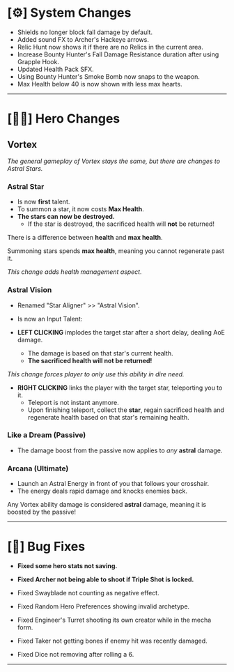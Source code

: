 # [⚙] System Changes

* Shields no longer block fall damage by default.
* Added sound FX to Archer's Hackeye arrows.
* Relic Hunt now shows it if there are no Relics in the current area.
* Increase Bounty Hunter's Fall Damage Resistance duration after using Grapple Hook.
* Updated Health Pack SFX.
* Using Bounty Hunter's Smoke Bomb now snaps to the weapon.
* Max Health below 40 is now shown with less max hearts.

---

# [🦸‍♀️] Hero Changes

Vortex
---

*The general gameplay of Vortex stays the same, but there are changes to Astral Stars.*

### Astral Star

* Is now **first** talent.
* To summon a star, it now costs **Max Health**.
* **The stars can now be destroyed.**
    * If the star is destroyed, the sacrificed health will **not** be returned!

There is a difference between **health** and **max health**.

Summoning stars spends **max health**, meaning you cannot regenerate past it.

*This change adds health management aspect.*

### Astral Vision

* Renamed "Star Aligner" >> "Astral Vision".
* Is now an Input Talent:


* **LEFT CLICKING** implodes the target star after a short delay, dealing AoE damage.
    * The damage is based on that star's current health.
    * **The sacrificed health will not be returned!**

*This change forces player to only use this ability in dire need.*

* **RIGHT CLICKING** links the player with the target star, teleporting you to it.
    * Teleport is not instant anymore.
    * Upon finishing teleport, collect the **star**, regain sacrificed health and regenerate health based on that
      star's remaining health.

### Like a Dream (Passive)

* The damage boost from the passive now applies to *any* **astral** damage.

### Arcana (Ultimate)

* Launch an Astral Energy in front of you that follows your crosshair.
* The energy deals rapid damage and knocks enemies back.

Any Vortex ability damage is considered **astral** damage, meaning it is boosted by the passive!

---

# [🐜] Bug Fixes

* **Fixed some hero stats not saving.**
* **Fixed Archer not being able to shoot if Triple Shot is locked.**

* Fixed Swayblade not counting as negative effect.
* Fixed Random Hero Preferences showing invalid archetype.
* Fixed Engineer's Turret shooting its own creator while in the mecha form.
* Fixed Taker not getting bones if enemy hit was recently damaged.
* Fixed Dice not removing after rolling a 6.

---